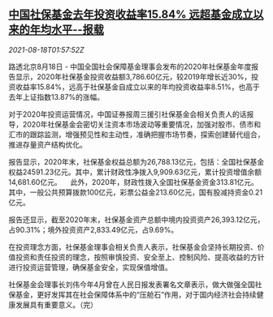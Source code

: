 <!--1629252062000-->
[中国社保基金去年投资收益率15.84% 远超基金成立以来的年均水平--报载](https://cn.reuters.com/article/security-fundsyield-0818-wedn-idCNKBS2FJ04P)
------

<div><i>2021-08-18T01:57:52Z</i></div><p>路透北京8月18日 - 中国全国社会保障基金理事会发布的2020年社保基金年度报告显示，2020年社保基金投资收益额3,786.60亿元，较2019年增长近30%，投资收益率15.84%，远高于社保基金自成立以来的年均投资收益率8.51%，也高于去年上证指数13.87%的涨幅。</p><p>对于2020年投资运营情况，中国证券报周三援引社保基金会相关负责人的话报导，2020年社保基金会密切关注资本市场波动等重要情况，加强对股市、债市和汇市的跟踪监测，增强预见性和主动性，准确把握市场节奏，探索创建替代组合，推进存量资产结构优化。</p><p>报告显示，2020年末，社保基金权益总额为26,788.13亿元，包括：全国社保基金权益24591.23亿元。其中，累计财政性净拨入9,909.63亿元，累计投资增值余额14,681.60亿元。 　此外，2020年，财政性拨入全国社保基金资金313.81亿元。其中，一般公共预算拨款100亿元，彩票公益金213.60亿元，国有股减持资金0.21亿元。</p><p>报告还显示，截至2020年末，社保基金资产总额中境内投资资产26,393.12亿元，占90.31%；境外投资资产2,833.49亿元，占9.69%。</p><p>在投资理念方面，社保基金理事会相关负责人表示，社保基金会坚持长期投资、价值投资和责任投资的理念，按照审慎投资、安全至上、控制风险、提高收益的方针进行投资运营管理，确保基金安全，实现保值增值。</p><p>社保基金会理事长刘伟今年4月曾在人民日报发表署名文章表示，做大做强全国社保基金，更好发挥其在社会保障体系中的“压舱石”作用，对于国内经济社会持续健康发展具有重要意义。（完）</p>
